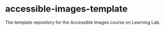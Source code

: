 # accessible-images-template
The template repository for the Accessible Images course on Learning Lab.
